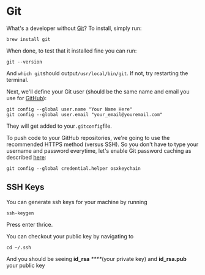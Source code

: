 # Git

What's a developer without [Git](http://git-scm.com/)? To install, simply run:

```text
brew install git
```

When done, to test that it installed fine you can run:

```text
git --version
```

And `which git`should output`/usr/local/bin/git`. If not, try restarting the terminal.

Next, we'll define your Git user \(should be the same name and email you use for [GitHub](https://github.com/)\):

```text
git config --global user.name "Your Name Here"
git config --global user.email "your_email@youremail.com"
```

They will get added to your`.gitconfig`file.

To push code to your GitHub repositories, we're going to use the recommended HTTPS method \(versus SSH\). So you don't have to type your username and password everytime, let's enable Git password caching as described [here](https://help.github.com/articles/set-up-git):

```text
git config --global credential.helper osxkeychain
```

## SSH Keys <a id="ssh-config-for-github"></a>

You can generate ssh keys for your machine by running

```text
ssh-keygen
```

Press enter thrice.

You can checkout your public key by navigating to

```text
cd ~/.ssh
```

And you should be seeing **id\_rsa** _****_\(your private key\) and **id\_rsa.pub** your public key

